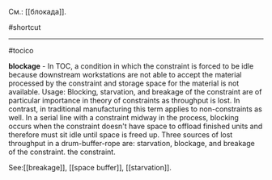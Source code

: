 См.: [[блокада]].

#shortcut




<hr/>

#tocico

<b>blockage</b> -   In TOC, a condition in which the constraint is forced to be idle because downstream workstations are not able to accept the material processed by the constraint and storage space for the material is not available. 
Usage: Blocking, starvation, and breakage of the constraint are of particular importance in theory of constraints as throughput is lost.  In contrast, in traditional manufacturing this term applies to non-constraints as well.  In a serial line with a constraint midway in the process, blocking occurs when the constraint doesn't have space to offload finished units and therefore must sit idle until space is freed up. Three sources of lost throughput in a drum-buffer-rope are: starvation, blockage, and breakage of the constraint.
 the constraint.
 



See:[[breakage]], [[space buffer]], [[starvation]].
